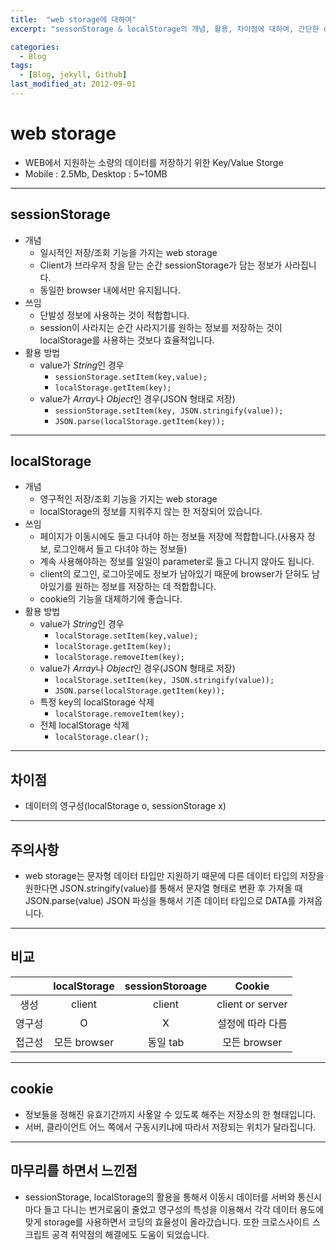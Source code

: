 ```yaml
---
title:  "web storage에 대하여"
excerpt: "sessonStorage & localStorage의 개념, 활용, 차이점에 대하여, 간단한 cookie에 대한 설명 및 비교"

categories:
  - Blog
tags:
  - [Blog, jekyll, Github]
last_modified_at: 2012-09-01
---
```


# web storage
- WEB에서 지원하는 소량의 데이터를 저장하기 위한 Key/Value Storge
- Mobile : 2.5Mb, Desktop : 5~10MB
---
## sessionStorage
- 개념
    - 일시적인 저장/조회 기능을 가지는 web storage
    - Client가 브라우저 창을 닫는 순간 sessionStorage가 담는 정보가 사라집니다.
    - 동일한 browser 내에서만 유지됩니다.
- 쓰임
    - 단발성 정보에 사용하는 것이 적합합니다.
    - session이 사라지는 순간 사라지기를 원하는 정보를 저장하는 것이 localStorage를 사용하는 것보다 효율적입니다. 
- 활용 방법
    - value가 *String*인 경우
        - `sessionStorage.setItem(key,value);`
        - `localStorage.getItem(key);`
    - value가 *Array*나 *Object*인 경우(JSON 형태로 저장)
        - `sessionStorage.setItem(key, JSON.stringify(value));`
        - `JSON.parse(localStorage.getItem(key));`

---
## localStorage
- 개념
    - 영구적인 저장/조회 기능을 가지는 web storage
    - localStorage의 정보를 지워주지 않는 한 저장되어 있습니다.
- 쓰임
    - 페이지가 이동시에도 들고 다녀야 하는 정보들 저장에 적합합니다.(사용자 정보, 로그인해서 들고 다녀야 하는 정보들)
    - 계속 사용해야하는 정보를 일일이 parameter로 들고 다니지 않아도 됩니다.
    - client의 로그인, 로그아웃에도 정보가 남아있기 때문에 browser가 닫혀도 남아있기를 원하는 정보를 저장하는 데 적합합니다.
    - cookie의 기능을 대체하기에 좋습니다.
- 활용 방법
    - value가 *String*인 경우
        - `localStorage.setItem(key,value);`
        - `localStorage.getItem(key);`
        - `localStorage.removeItem(key);`
    - value가 *Array*나 *Object*인 경우(JSON 형태로 저장)
        - `localStorage.setItem(key, JSON.stringify(value));`
        - `JSON.parse(localStorage.getItem(key));`
    - 특정 key의 localStorage 삭제
        - `localStorage.removeItem(key);`
    - 전체 localStorage 삭제
        - `localStorage.clear();`

---
## 차이점
- 데이터의 영구성(localStorage o, sessionStorage x)
---
## 주의사항
-  web storage는 문자형 데이터 타입만 지원하기 때문에 다른 데이터 타입의 저장을 원한다면 JSON.stringify(value)를 통해서 문자열 형태로 변환 후 가져올 때 JSON.parse(value) JSON 파싱을 통해서 기존 데이터 타입으로 DATA를 가져옵니다.
---
## 비교
||localStorage|sessionStoroage|Cookie|
|:--:|:--:|:--:|:--:|
|생성|client|client|client or server|
|영구성|O|X|설정에 따라 다름|
|접근성|모든 browser|동일 tab|모든 browser|
---
## cookie
- 정보들을 정해진 유효기간까지 사욯알 수 있도록 해주는 저장소의 한 형태입니다.
- 서버, 클라이언트 어느 쪽에서 구동시키냐에 따라서 저장되는 위치가 달라집니다.
---
## 마무리를 하면서 느낀점
- sessionStorage, localStorage의 활용을 통해서 이동시 데이터를 서버와 통신시 마다 들고 다니는 번거로움이 줄었고 영구성의 특성을 이용해서 각각 데이터 용도에 맞게 storage를 사용하면서 코딩의 효율성이 올라갔습니다. 또한 크로스사이트 스크립트 공격 취약점의 해결에도 도움이 되었습니다.

